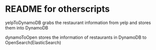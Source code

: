 # README for otherscripts 

yelpToDynamoDB grabs the restaurant information from yelp and stores them into DynamoDB

dynamoToOpen stores the information of restaurants in DynamoDB to OpenSearch(ElasticSearch)
